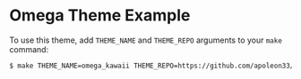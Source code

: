 # Omega Theme Example

To use this theme, add `THEME_NAME` and `THEME_REPO` arguments to your `make` command:
```bash
$ make THEME_NAME=omega_kawaii THEME_REPO=https://github.com/apoleon33/Omega-Kawaii-Theme
```
